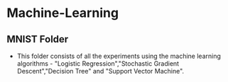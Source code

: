 # Machine-Learning

## MNIST Folder
* This folder consists of all the experiments using the machine learning algorithms - "Logistic Regression","Stochastic Gradient Descent","Decision Tree" and "Support Vector Machine".

